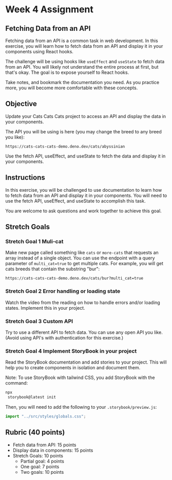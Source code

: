 # Week 4 Assignment

## Fetching Data from an API

Fetching data from an API is a common task in web development. In this exercise, you will learn how to fetch data from an API and display it in your components using React hooks.

The challenge will be using hooks like `useEffect` and `useState` to fetch data from an API. You will likely not understand the entire process at first, but that's okay. The goal is to expose yourself to React hooks. 

Take notes, and bookmark the documentation you need. As you practice more, you will become more comfortable with these concepts.

## Objective

Update your Cats Cats Cats project to access an API and display the data in your components.

The API you will be using is here (you may change the breed to any breed you like):

    https://cats-cats-cats-demo.deno.dev/cats/abyssinian

Use the fetch API, useEffect, and useState to fetch the data and display it in your components.

## Instructions

In this exercise, you will be challenged to use documentation to learn how to fetch data from an API and display it in your components. You will need to use the fetch API, useEffect, and useState to accomplish this task.

You are welcome to ask questions and work together to achieve this goal.

## Stretch Goals

### Stretch Goal 1 Muli-cat

Make new page called something like `cats` or `more-cats` that requests an array instead of a single object. You can use the endpoint with a query parameter of `multi_cat=true` to get multiple cats. For example, you will get cats breeds that contain the substring "bur":

    https://cats-cats-cats-demo.deno.dev/cats/bur?multi_cat=true

### Stretch Goal 2 Error handling or loading state

Watch the video from the reading on how to handle errors and/or loading states. Implement this in your project.

### Stretch Goal 3 Custom API

Try to use a different API to fetch data. You can use any open API you like. (Avoid using API's with authentication for this exercise.)

### Stretch Goal 4 Implement StoryBook in your project

Read the StoryBook documentation and add stories to your project. This will help you to create components in isolation and document them.

Note: To use StoryBook with tailwind CSS, you add StoryBook with the command:

```bash
npx
 storybook@latest init
```

Then, you will need to add the following to your `.storybook/preview.js`:

```js
import "../src/styles/globals.css";
```

## Rubric (40 points)

- Fetch data from API: 15 points
- Display data in components: 15 points
- Stretch Goals: 10 points
  - Partial goal: 4 points
  - One goal: 7 points
  - Two goals: 10 points
